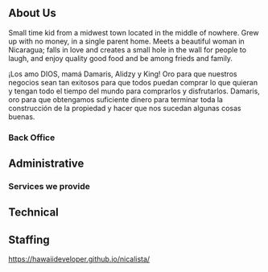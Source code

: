 ## About Us


Small time kid from a midwest town located in the middle of nowhere.  Grew up with no money, in a single parent home.  Meets a 
beautiful woman in Nicaragua; falls in love and creates a small hole in the wall for people to laugh, and enjoy quality good food
and be among frieds and family.

¡Los amo DIOS, mamá Damaris, Alidzy y King! Oro para que nuestros negocios sean tan exitosos para que todos 
puedan comprar lo que quieran y tengan todo el tiempo del mundo para comprarlos y disfrutarlos. Damaris, oro para 
que obtengamos suficiente dinero para terminar toda la construcción de la propiedad y hacer que nos sucedan 
algunas cosas buenas.


### Back Office 

## Administrative

### Services we provide

## Technical



## Staffing




https://hawaiideveloper.github.io/nicalista/
